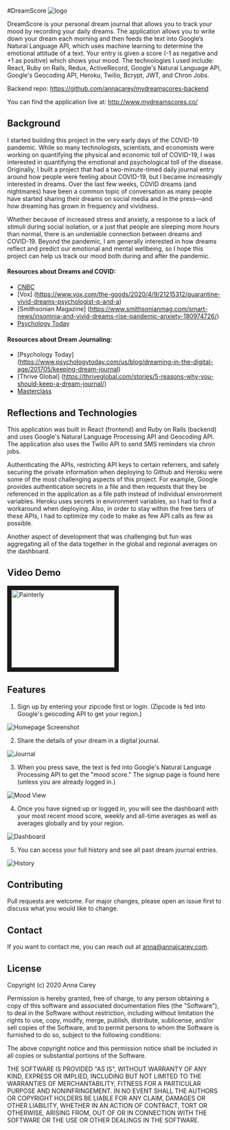 #DreamScore ![logo](./public/icons/favicon-32x32.png "logo")

DreamScore is your personal dream journal that allows you to track your mood by recording your daily dreams. The application allows you to write down your dream each morning and then feeds the text into Google’s Natural Language API, which uses machine learning to determine the emotional attitude of a text. Your entry is given a score (-1 as negative and +1 as positive) which shows your mood. The technologies I used include: React, Ruby on Rails, Redux, ActiveRecord, Google's Natural Language API, Google's Geocoding API, Heroku, Twilio, Bcrypt, JWT, and Chron Jobs.

Backend repo: https://github.com/annacarey/mydreamscores-backend

You can find the application live at: http://www.mydreamscores.co/


## Background 

I started building this project in the very early days of the COVID-19 pandemic. While so many technologists, scientists, and economists were working on quantifying the physical and economic toll of COVID-19, I was interested in quantifying the emotional and psychological toll of the disease. Originally, I built a project that had a two-minute-timed daily journal entry around how people were feeling about COVID-19, but I became increasingly interested in dreams. Over the last few weeks, COVID dreams (and nightmares) have been a common topic of conversation as many people have started sharing their dreams on social media and in the press—and how dreaming has grown in frequency and vividness. 

Whether because of increased stress and anxiety, a response to a lack of stimuli during social isolation, or a just that people are sleeping more hours than normal, there is an undeniable connection between dreams and COVID-19. Beyond the pandemic, I am generally interested in how dreams reflect and predict our emotional and mental wellbeing, so I hope this project can help us track our mood both during and after the pandemic.

#### Resources about Dreams and COVID:
* [CNBC](https://www.cnbc.com/2020/04/03/why-youre-having-pandemic-related-nightmares-and-how-to-sleep-better.html)
* [Vox] (https://www.vox.com/the-goods/2020/4/9/21215312/quarantine-vivid-dreams-psychologist-q-and-a)
* [Smithsonian Magazine] (https://www.smithsonianmag.com/smart-news/insomnia-and-vivid-dreams-rise-pandemic-anxiety-180974726/)
* [Psychology Today](https://www.psychologytoday.com/us/blog/dreaming-in-the-digital-age/201705/keeping-dream-journal)

#### Resources about Dream Journaling:
* [Psychology Today] (https://www.psychologytoday.com/us/blog/dreaming-in-the-digital-age/201705/keeping-dream-journal)
* [Thrive Global] (https://thriveglobal.com/stories/5-reasons-why-you-should-keep-a-dream-journal/)
* [Masterclass](https://www.masterclass.com/articles/how-to-keep-a-dream-journal#how-to-keep-a-dream-journal)

## Reflections and Technologies

This application was built in React (frontend) and Ruby on Rails (backend) and uses Google's Natural Language Processing API and Geocoding API. The application also uses the Twilio API to send SMS reminders via chron jobs. 

Authenticating the APIs, restricting API keys to certain referrers, and safely securing the private information when deploying to Github and Heroku were some of the most challenging aspects of this project. For example, Google provides authentication secrets in a file and then requests that they be referenced in the application as a file path instead of individual environment variables. Heroku uses secrets in environment variables, so I had to find a workaround when deploying. Also, in order to stay within the free tiers of these APIs, I had to optimize my code to make as few API calls as few as possible. 

Another aspect of development that was challenging but fun was aggregating all of the data together in the global and regional averages on the dashboard.

## Video Demo

<a href="http://www.youtube.com/watch?feature=player_embedded&v=trBBewI8dcg
" target="_blank"><img src="http://img.youtube.com/vi/trBBewI8dcg/0.jpg" 
alt="Painterly" width="240" height="180" border="10" /></a>


## Features

1. Sign up by entering your zipcode first or login. (Zipcode is fed into Google's geocoding API to get your region.)

![Homepage Screenshot](/public/images/screenshots/Home.png "Homepage")

2. Share the details of your dream in a digital journal.

![Journal](public/images/screenshots/Journal.png "Journal") 

3. When you press save, the text is fed into Google's Natural Language Processing API to get the "mood score." The signup page is found here (unless you are already logged in.)

![Mood View](public/images/screenshots/Mood.png "Mood View")

4. Once you have signed up or logged in, you will see the dashboard with your most recent mood score, weekly and all-time averages as well as averages globally and by your region.

![Dashboard](public/images/screenshots/Dashboard.png "Dashboard")

5. You can access your full history and see all past dream journal entries.

![History](/public/images/screenshots/History.png "History")


## Contributing
Pull requests are welcome. For major changes, please open an issue first to discuss what you would like to change.

## Contact
If you want to contact me, you can reach out at anna@annajcarey.com.

## License

Copyright (c) 2020 Anna Carey

Permission is hereby granted, free of charge, to any person obtaining a copy of this software and associated documentation files (the "Software"), to deal in the Software without restriction, including without limitation the rights to use, copy, modify, merge, publish, distribute, sublicense, and/or sell copies of the Software, and to permit persons to whom the Software is furnished to do so, subject to the following conditions:

The above copyright notice and this permission notice shall be included in all copies or substantial portions of the Software.

THE SOFTWARE IS PROVIDED "AS IS", WITHOUT WARRANTY OF ANY KIND, EXPRESS OR IMPLIED, INCLUDING BUT NOT LIMITED TO THE WARRANTIES OF MERCHANTABILITY, FITNESS FOR A PARTICULAR PURPOSE AND NONINFRINGEMENT. IN NO EVENT SHALL THE AUTHORS OR COPYRIGHT HOLDERS BE LIABLE FOR ANY CLAIM, DAMAGES OR OTHER LIABILITY, WHETHER IN AN ACTION OF CONTRACT, TORT OR OTHERWISE, ARISING FROM, OUT OF OR IN CONNECTION WITH THE SOFTWARE OR THE USE OR OTHER DEALINGS IN THE SOFTWARE.